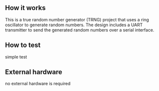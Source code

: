 <!---

This file is used to generate your project datasheet. Please fill in the information below and delete any unused
sections.

You can also include images in this folder and reference them in the markdown. Each image must be less than
512 kb in size, and the combined size of all images must be less than 1 MB.
-->

## How it works

This is a true random number generator (TRNG) project that uses a ring oscillator to generate random numbers. The design includes a UART transmitter to send the generated random numbers over a serial interface.

## How to test

simple test

## External hardware

no external hardware is required
